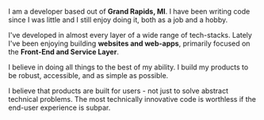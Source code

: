 I am a developer based out of **Grand Rapids, MI**. I have been writing code since I was little and I still enjoy doing it, both as a job and a hobby.

I've developed in almost every layer of a wide range of tech-stacks. Lately I've been enjoying building **websites and web-apps**, primarily focused on the **Front-End and Service Layer**.

I believe in doing all things to the best of my ability. I build my products to be robust, accessible, and as simple as possible.

I believe that products are built for users - not just to solve abstract technical problems. The most technically innovative code is worthless if the end-user experience is subpar.
